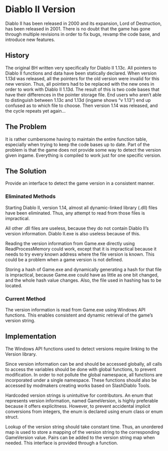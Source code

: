# Diablo II Version

Diablo II has been released in 2000 and its expansion, Lord of Destruction, has been released in 2001. There is no doubt that the game has gone through multiple revisions in order to fix bugs, revamp the code base, and introduce new features.

## History

The original BH written very specifically for Diablo II 1.13c. All pointers to Diablo II functions and data have been statically declared. When version 1.13d was released, all the pointers for the old version were invalid for this new version. Thus, all pointers had to be replaced with the new ones in order to work with Diablo II 1.13d. The result of this is two code bases that have their differences in the pointer storage file. End users who aren’t able to distinguish between 1.13c and 1.13d (ingame shows “v 1.13”) end up confused as to which file to choose. Then version 1.14 was released, and the cycle repeats yet again…

## The Problem

It is rather cumbersome having to maintain the entire function table, especially when trying to keep the code bases up to date. Part of the problem is that the game does not provide some way to detect the version given ingame. Everything is compiled to work just for one specific version.

## The Solution

Provide an interface to detect the game version in a consistent manner.

### Eliminated Methods

Starting Diablo II, version 1.14, almost all dynamic-linked library (.dll) files have been eliminated. Thus, any attempt to read from those files is impractical.

All other .dll files are useless, because they do not contain Diablo II’s version information. Diablo II.exe is also useless because of this.

Reading the version information from Game.exe directly using ReadProcessMemory could work, except that it is impractical because it needs to try every known address where the file version is known. This could be a problem when a game version is not defined.

Storing a hash of Game.exe and dynamically generating a hash for that file is impractical, because Game.exe could have as little as one bit changed, and the whole hash value changes. Also, the file used in hashing has to be located.

### Current Method

The version information is read from Game.exe using Windows API functions. This enables consistent and dynamic retrieval of the game’s version string.

## Implementation

The Windows API functions used to detect versions require linking to the Version library.

Since version information can be and should be accessed globally, all calls to access the variables should be done with global functions, to prevent modification. In order to not pollute the global namespace, all functions are incorporated under a single namespace. These functions should also be accessed by modmakers creating works based on SlashDiablo Tools.

Hardcoded version strings is unintuitive for contributors. An enum that represents version information, named GameVersion, is highly preferable because it offers explicitness. However, to prevent accidental implicit conversions from integers, the enum is declared using enum class or enum struct.

Lookup of the version string should take constant time. Thus, an unordered map is used to store a mapping of the version string to the corresponding GameVersion value. Pairs can be added to the version string map when needed. This interface is provided through a function.
